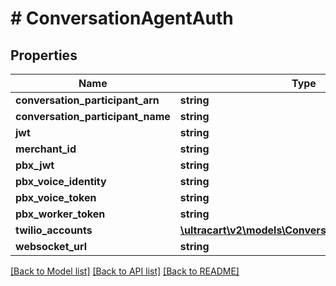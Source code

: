 # # ConversationAgentAuth

## Properties

Name | Type | Description | Notes
------------ | ------------- | ------------- | -------------
**conversation_participant_arn** | **string** |  | [optional]
**conversation_participant_name** | **string** |  | [optional]
**jwt** | **string** |  | [optional]
**merchant_id** | **string** |  | [optional]
**pbx_jwt** | **string** |  | [optional]
**pbx_voice_identity** | **string** |  | [optional]
**pbx_voice_token** | **string** |  | [optional]
**pbx_worker_token** | **string** |  | [optional]
**twilio_accounts** | [**\ultracart\v2\models\ConversationTwilioAccount[]**](ConversationTwilioAccount.md) |  | [optional]
**websocket_url** | **string** |  | [optional]

[[Back to Model list]](../../README.md#models) [[Back to API list]](../../README.md#endpoints) [[Back to README]](../../README.md)
